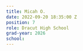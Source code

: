 ```yaml
---
title: Micah O.
date: 2022-09-20 18:35:00 Z
position: 7
role: Dracut High School
grad-year: 2026
school: 
---
```


